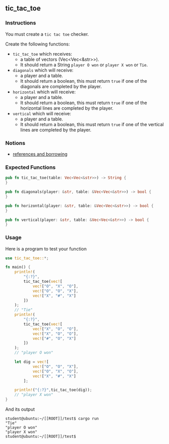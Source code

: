 ## tic_tac_toe

### Instructions

You must create a `tic tac toe` checker.

Create the following functions:

- `tic_tac_toe` which receives:
  - a table of vectors (Vec<Vec<&str>>).
  - It should return a String `player O won` or `player X won` or `Tie`.
- `diagonals` which will receive:
  - a player and a table.
  - It should return a boolean, this must return `true` if one of the diagonals are completed by the player.
- `horizontal` which will receive:
  - a player and a table.
  - It should return a boolean, this must return `true` if one of the horizontal lines are completed by the player.
- `vertical` which will receive:
  - a player and a table.
  - It should return a boolean, this must return `true` if one of the vertical lines are completed by the player.

### Notions

- [references and borrowing](https://doc.rust-lang.org/book/ch04-02-references-and-borrowing.html)

### Expected Functions

```rust
pub fn tic_tac_toe(table: Vec<Vec<&str>>) -> String {
}

pub fn diagonals(player: &str, table: &Vec<Vec<&str>>) -> bool {
}

pub fn horizontal(player: &str, table: &Vec<Vec<&str>>) -> bool {
}

pub fn vertical(player: &str, table: &Vec<Vec<&str>>) -> bool {
}
```

### Usage

Here is a program to test your function

```rust
use tic_tac_toe::*;

fn main() {
    println!(
        "{:?}",
        tic_tac_toe(vec![
            vec!["O", "X", "O"],
            vec!["O", "O", "X"],
            vec!["X", "#", "X"]
        ])
    );
    // "Tie"
    println!(
        "{:?}",
        tic_tac_toe(vec![
            vec!["X", "O", "O"],
            vec!["X", "O", "O"],
            vec!["#", "O", "X"]
        ])
    );
    // "player O won"

    let dig = vec![
            vec!["O", "O", "X"],
            vec!["O", "X", "O"],
            vec!["X", "#", "X"]
        ];

    println!("{:?}",tic_tac_toe(dig));
    // "player X won"
}
```

And its output

```console
student@ubuntu:~/[[ROOT]]/test$ cargo run
"Tie"
"player O won"
"player X won"
student@ubuntu:~/[[ROOT]]/test$
```
